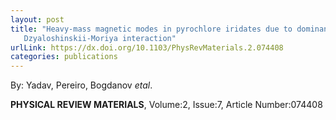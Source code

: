 ```yaml
---
layout: post
title: "Heavy-mass magnetic modes in pyrochlore iridates due to dominant
   Dzyaloshinskii-Moriya interaction"
urlLink: https://dx.doi.org/10.1103/PhysRevMaterials.2.074408
categories: publications
---
```

By: Yadav, Pereiro, Bogdanov *etal*.

**PHYSICAL REVIEW MATERIALS**, Volume:2, Issue:7, Article Number:074408
